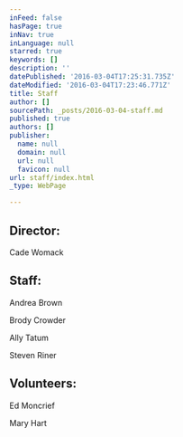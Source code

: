 ```yaml
---
inFeed: false
hasPage: true
inNav: true
inLanguage: null
starred: true
keywords: []
description: ''
datePublished: '2016-03-04T17:25:31.735Z'
dateModified: '2016-03-04T17:23:46.771Z'
title: Staff
author: []
sourcePath: _posts/2016-03-04-staff.md
published: true
authors: []
publisher:
  name: null
  domain: null
  url: null
  favicon: null
url: staff/index.html
_type: WebPage

---
```

## Director:

Cade Womack

## Staff:

Andrea Brown

Brody Crowder

Ally Tatum

Steven Riner

## Volunteers:

Ed Moncrief

Mary Hart